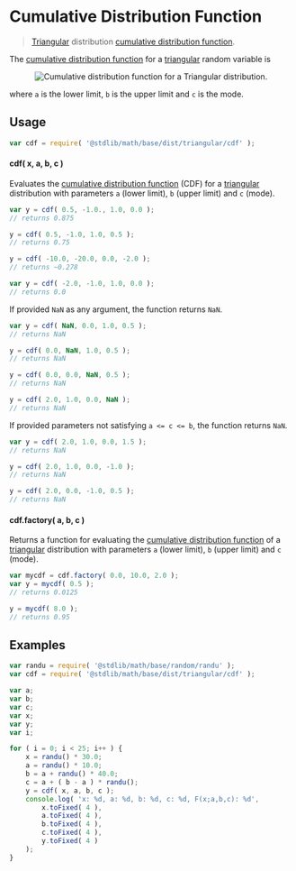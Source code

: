 Cumulative Distribution Function
===

> [Triangular][triangular] distribution [cumulative distribution function][cdf].

<!-- <intro> -->

The [cumulative distribution function][cdf] for a [triangular][triangular] random variable is

<!-- <equation class="equation" label="eq:cdf" align="center" raw="F(x;a,b,c) = \begin{cases} 0 &amp; \text{for } x \leq a \\ \frac{(x-a)^2}{(b-a)(c-a)} &amp; \text{for } a < x \leq c \\ 1-\frac{(b-x)^2}{(b-a)(b-c)} &amp; \text{for } c < x < b \\ 1 &amp; \text{for } b \leq x \end{cases}" alt="Cumulative distribution function for a Triangular distribution."> -->

<div class="equation" align="center" data-raw-text="F(x;a,b,c) = \begin{cases} 0 &amp; \text{for } x \leq a \\ \frac{(x-a)^2}{(b-a)(c-a)} &amp; \text{for } a < x \leq c \\ 1-\frac{(b-x)^2}{(b-a)(b-c)} &amp; \text{for } c < x < b \\ 1 &amp; \text{for } b \leq x \end{cases}" data-equation="eq:cdf">
    <img src="" alt="Cumulative distribution function for a Triangular distribution.">
    <br>
</div>

<!-- </equation> -->

where `a` is the lower limit, `b` is the upper limit and `c` is the mode.

<!-- </intro> -->

<!-- <usage> -->

## Usage
``` javascript
var cdf = require( '@stdlib/math/base/dist/triangular/cdf' );
```

#### cdf( x, a, b, c )

Evaluates the [cumulative distribution function][cdf] (CDF) for a [triangular][triangular] distribution with parameters `a` (lower limit), `b` (upper limit) and `c` (mode).

``` javascript
var y = cdf( 0.5, -1.0., 1.0, 0.0 );
// returns 0.875

y = cdf( 0.5, -1.0, 1.0, 0.5 );
// returns 0.75

y = cdf( -10.0, -20.0, 0.0, -2.0 );
// returns ~0.278

var y = cdf( -2.0, -1.0, 1.0, 0.0 );
// returns 0.0
```

If provided `NaN` as any argument, the function returns `NaN`.

``` javascript
var y = cdf( NaN, 0.0, 1.0, 0.5 );
// returns NaN

y = cdf( 0.0, NaN, 1.0, 0.5 );
// returns NaN

y = cdf( 0.0, 0.0, NaN, 0.5 );
// returns NaN

y = cdf( 2.0, 1.0, 0.0, NaN );
// returns NaN
```

If provided parameters not satisfying `a <= c <= b`, the function returns `NaN`.

``` javascript
var y = cdf( 2.0, 1.0, 0.0, 1.5 );
// returns NaN

y = cdf( 2.0, 1.0, 0.0, -1.0 );
// returns NaN

y = cdf( 2.0, 0.0, -1.0, 0.5 );
// returns NaN
```

#### cdf.factory( a, b, c )

Returns a function for evaluating the [cumulative distribution function][cdf] of a [triangular][triangular] distribution with parameters `a` (lower limit), `b` (upper limit) and `c` (mode).

``` javascript
var mycdf = cdf.factory( 0.0, 10.0, 2.0 );
var y = mycdf( 0.5 );
// returns 0.0125

y = mycdf( 8.0 );
// returns 0.95
```

<!-- </usage> -->

<!-- <examples> -->

## Examples

``` javascript
var randu = require( '@stdlib/math/base/random/randu' );
var cdf = require( '@stdlib/math/base/dist/triangular/cdf' );

var a;
var b;
var c;
var x;
var y;
var i;

for ( i = 0; i < 25; i++ ) {
    x = randu() * 30.0;
    a = randu() * 10.0;
    b = a + randu() * 40.0;
    c = a + ( b - a ) * randu();
    y = cdf( x, a, b, c );
    console.log( 'x: %d, a: %d, b: %d, c: %d, F(x;a,b,c): %d',
        x.toFixed( 4 ),
        a.toFixed( 4 ),
        b.toFixed( 4 ),
        c.toFixed( 4 ),
        y.toFixed( 4 )
    );
}
```

<!-- </examples> -->


<!-- <links> -->

[cdf]: https://en.wikipedia.org/wiki/Cumulative_distribution_function
[triangular]: https://en.wikipedia.org/wiki/Triangular_distribution

<!-- </links> -->
